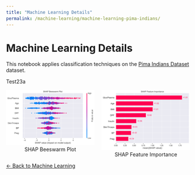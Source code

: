 ```yaml
---
title: "Machine Learning Details"
permalink: /machine-learning/machine-learning-pima-indians/
---
```


# Machine Learning Details

This notebook applies classification techniques on the [Pima Indians Dataset](https://archive.ics.uci.edu/dataset/34/diabetes) dataset.

Test23a

<div style="display: flex; justify-content: center; gap: 20px; align-items: flex-start;">
  <figure style="text-align: center; margin: 0;">
    <img src="https://raw.githubusercontent.com/MarkThackham/MarkThackham.github.io/main/Portfolio/machine-learning/pima-indians/pima_indians-shap_beeswarm.png"
         alt="SHAP Beeswarm"
         width="350">
    <figcaption>SHAP Beeswarm Plot</figcaption>
  </figure>

  <figure style="text-align: center; margin: 0;">
    <img src="https://raw.githubusercontent.com/MarkThackham/MarkThackham.github.io/main/Portfolio/machine-learning/pima-indians/pima_indians-shap_feature_importance.png"
         alt="SHAP Feature Importance"
         width="350">
    <figcaption>SHAP Feature Importance</figcaption>
  </figure>
</div>


[← Back to Machine Learning](/machine-learning/)